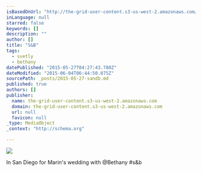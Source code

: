 ```yaml
---
isBasedOnUrl: "http://the-grid-user-content.s3-us-west-2.amazonaws.com/18655f39-fff3-43d9-b51d-9e13d3c1b09d.jpg"
inLanguage: null
starred: false
keywords: []
description: ""
author: []
title: "S&B"
tags:
  - svetly
  - bethany
datePublished: "2015-05-27T04:27:43.780Z"
dateModified: "2015-06-04T06:44:50.075Z"
sourcePath: _posts/2015-05-27-sandb.md
published: true
authors: []
publisher:
  name: the-grid-user-content.s3-us-west-2.amazonaws.com
  domain: the-grid-user-content.s3-us-west-2.amazonaws.com
  url: null
  favicon: null
_type: MediaObject
_context: "http://schema.org"

---
```

![](http://the-grid-user-content.s3-us-west-2.amazonaws.com/18655f39-fff3-43d9-b51d-9e13d3c1b09d.jpg)

In San Diego for Marin's wedding with @Bethany \#s&b